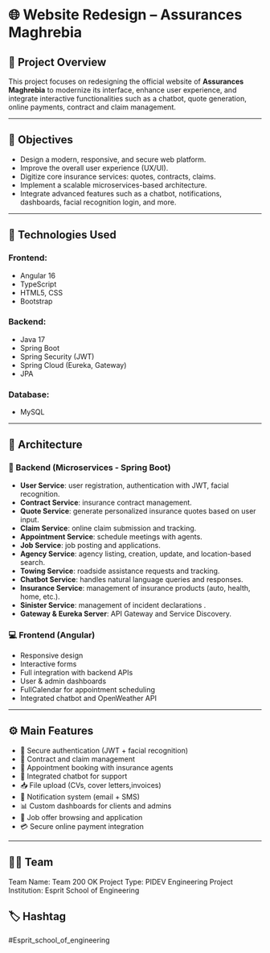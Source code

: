 # 🌐 Website Redesign – Assurances Maghrebia

## 📌 Project Overview

This project focuses on redesigning the official website of **Assurances Maghrebia** to modernize its interface, enhance user experience, and integrate interactive functionalities such as a chatbot, quote generation, online payments, contract and claim management.

---

## 🎯 Objectives

- Design a modern, responsive, and secure web platform.
- Improve the overall user experience (UX/UI).
- Digitize core insurance services: quotes, contracts, claims.
- Implement a scalable microservices-based architecture.
- Integrate advanced features such as a chatbot, notifications, dashboards, facial recognition login, and more.

---

## 🚀 Technologies Used

### Frontend:
- Angular 16
- TypeScript
- HTML5, CSS
- Bootstrap

### Backend:
- Java 17
- Spring Boot
- Spring Security (JWT)
- Spring Cloud (Eureka, Gateway)
- JPA

### Database:
- MySQL

---

## 🧱 Architecture

### 📡 Backend (Microservices - Spring Boot)
- **User Service**: user registration, authentication with JWT, facial recognition.
- **Contract Service**: insurance contract management.
- **Quote Service**: generate personalized insurance quotes based on user input.
- **Claim Service**: online claim submission and tracking.
- **Appointment Service**: schedule meetings with agents.
- **Job Service**: job posting and applications.
- **Agency Service**: agency listing, creation, update, and location-based search.
- **Towing Service**: roadside assistance requests and tracking.
- **Chatbot Service**: handles natural language queries and responses.
- **Insurance Service**: management of insurance products (auto, health, home, etc.).
- **Sinister Service**: management of incident declarations .
- **Gateway & Eureka Server**: API Gateway and Service Discovery.

### 💻 Frontend (Angular)
- Responsive design
- Interactive forms
- Full integration with backend APIs
- User & admin dashboards
- FullCalendar for appointment scheduling
- Integrated chatbot and OpenWeather API

---

## ⚙️ Main Features

- 🔐 Secure authentication (JWT + facial recognition)
- 🧾 Contract and claim management
- 📅 Appointment booking with insurance agents
- 🤖 Integrated chatbot for support
- 📥 File upload (CVs, cover letters,invoices)
- 💬 Notification system (email + SMS)
- 📊 Custom dashboards for clients and admins
- 💼 Job offer browsing and application
- 💳 Secure online payment integration

---

## 👨‍💻 Team

Team Name: Team 200 OK
Project Type: PIDEV Engineering Project
Institution: Esprit School of Engineering

## 🏷️ Hashtag
#Esprit_school_of_engineering


